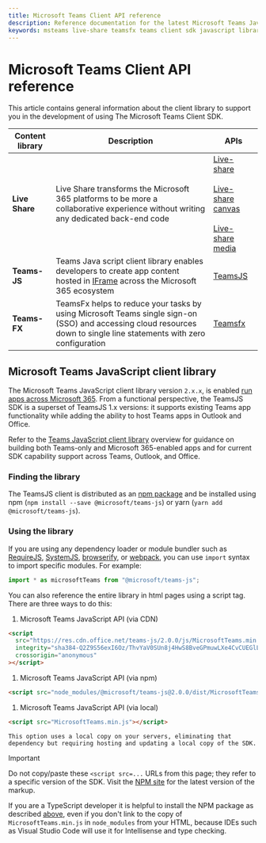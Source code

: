 ```yaml
---
title: Microsoft Teams Client API reference
description: Reference documentation for the latest Microsoft Teams JavaScript client library
keywords: msteams live-share teamsfx teams client sdk javascript library reference latest
---
```

# Microsoft Teams Client API reference

This article contains general information about the client library to support you in the development of using The Microsoft Teams Client SDK.

| Content library | Description | APIs |
|-|-|-|
| **Live Share** | Live Share transforms the Microsoft 365 platforms to be more a collaborative experience without writing any dedicated back-end code  | [Live-share](../docs-ref-autogen/%40microsoft/live-share/index.yml)<br/><br/>[Live-share canvas](../docs-ref-autogen/%40microsoft/live-share-canvas/index.yml)<br/><br/>[Live-share media](../docs-ref-autogen/%40microsoft/live-share-media/index.yml) |
| **Teams-JS** | Teams Java script client library enables developers to create app content hosted in [IFrame](https://developer.mozilla.org/docs/Web/HTML/Element/iframe) across the Microsoft 365 ecosystem | [TeamsJS ](../docs-ref-autogen/%40microsoft/teams-js/index.yml) |
| **Teams-FX** | TeamsFx helps to reduce your tasks by using Microsoft Teams single sign-on (SSO) and accessing cloud resources down to single line statements with zero configuration | [Teamsfx](../docs-ref-autogen/%40microsoft/teamsfx/index.yml) |

## Microsoft Teams JavaScript client library

The Microsoft Teams JavaScript client library version `2.x.x`,  is enabled [run apps across Microsoft 365](/microsoftteams/platform/m365-apps/overview). From a functional perspective, the TeamsJS SDK is a superset of TeamsJS 1.x versions: it supports existing Teams app functionality while adding the ability to host Teams apps in Outlook and Office.

Refer to the [Teams JavaScript client library](/microsoftteams/platform/tabs/how-to/using-teams-client-library) overview for guidance on building both Teams-only and Microsoft 365-enabled apps and for current SDK capability support across Teams, Outlook, and Office.

### Finding the library

The TeamsJS client is distributed as an [npm package](www.npmjs.com/package/@microsoft/teams-js) and be installed using npm (`npm install --save @microsoft/teams-js`) or yarn (`yarn add @microsoft/teams-js`).

### Using the library

If you are using any dependency loader or module bundler such as [RequireJS](http://requirejs.org/), [SystemJS](https://github.com/systemjs/systemjs), [browserify](http://browserify.org/), or [webpack](https://webpack.github.io/), you can use `import` syntax to import specific modules. For example:

```typescript
import * as microsoftTeams from "@microsoft/teams-js";
```
You can also reference the entire library in html pages using a script tag.  There are three ways to do this:

1. Microsoft Teams JavaScript API (via CDN)

```html
<script
  src="https://res.cdn.office.net/teams-js/2.0.0/js/MicrosoftTeams.min.js"
  integrity="sha384-Q2Z9S56exI6Oz/ThvYaV0SUn8j4HwS8BveGPmuwLXe4CvCUEGlL80qSzHMnvGqee"
  crossorigin="anonymous"
></script>
```

1.	Microsoft Teams JavaScript API (via npm)

```html
<script src="node_modules/@microsoft/teams-js@2.0.0/dist/MicrosoftTeams.min.js"></script>
```

1.	Microsoft Teams JavaScript API (via local)

```html
<script src="MicrosoftTeams.min.js"></script>
```
    This option uses a local copy on your servers, eliminating that dependency but requiring hosting and updating a local copy of the SDK.

> [!IMPORTANT]
> Do not copy/paste these `<script src=...` URLs from this page; they refer to a specific version of the SDK. Visit the [NPM site]( https://www.npmjs.com/package/@microsoft/teams-js) for the latest version of the markup. 

If you are a TypeScript developer it is helpful to install the NPM package as described [above](#installing-the-library), even if you don't link to the copy of `MicrosoftTeams.min.js` in `node_modules` from your HTML, because IDEs such as Visual Studio Code will use it for Intellisense and type checking.

